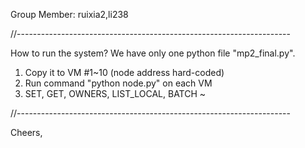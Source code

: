 Group Member: ruixia2,li238


//--------------------------------------------------------------------

How to run the system?
We have only one python file "mp2_final.py". 

1. Copy it to VM #1~10 (node address hard-coded)
2. Run command "python node.py" on each VM
3. SET, GET, OWNERS, LIST_LOCAL, BATCH ~

//--------------------------------------------------------------------

Cheers,
